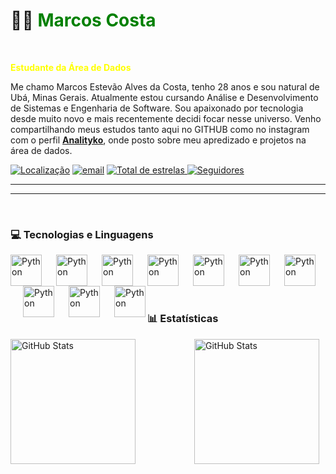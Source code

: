 # 🧑‍💻 <font color="green">Marcos Costa</font>
<br/>

<font color="yellow">**Estudante da Área de Dados**</font>
<br/>


Me chamo Marcos Estevão Alves da Costa, tenho 28 anos e sou natural de Ubá, Minas Gerais.
Atualmente estou cursando Análise e Desenvolvimento de Sistemas e Engenharia de Software. Sou apaixonado por tecnologia desde muito novo e mais recentemente decidi focar nesse universo. Venho compartilhando meus estudos tanto aqui no GITHUB como no instagram com o perfil **[Analityko](https://www.instagram.com/analityko/profilecard/?igsh=M29lYjZxZ3doYXZp)**, onde posto sobre meu apredizado e projetos na área de dados.

<p align="left">
    <a href="https://www.google.com.br/maps/place/Juiz+de+Fora,+MG/@-21.728879,-43.464922,12z/data=!3m1!4b1!4m6!3m5!1s0x989c43e1f85da1:0x6236b026b3a0a468!8m2!3d-21.7623932!4d-43.3434669!16zL20vMDNsZzRm?entry=ttu&g_ep=EgoyMDI0MTIxMS4wIKXMDSoASAFQAw%3D%3D">
        <img 
            alt="Localização" 
            title="Localização" 
            src="https://custom-icon-badges.demolab.com/badge/Brasil-MG-green?style=for-the-badge&logo=location&logoColor=white"/></a>                        
    <a href="mailto:marcoss.analytics@gmail.com">
        <img 
            alt="email" 
            title="email" 
            src="https://custom-icon-badges.demolab.com/badge/-Meu Email-red?style=for-the-badge&logo=mail&logoColor=white"/></a> 
        <a href="https://github.com/costaamarcos?tab=repositories&sort=stargazers">
        <img 
            alt="Total de estrelas" 
            title="Total de estrelas GitHub" 
            src="https://custom-icon-badges.demolab.com/github/stars/costaamarcos?color=55960c&style=for-the-badge&labelColor=488207&logo=star&label=estrelas"
        />
    </a>
    <a href="https://github.com/costaamarcos?tab=followers">
        <img 
            alt="Seguidores" 
            title="Me siga no GitHub" 
            src="https://custom-icon-badges.demolab.com/github/followers/costaamarcos?color=236ad3&labelColor=1155ba&style=for-the-badge&logo=github&label=Seguidores&logoColor=white"
        />
    </a>
</p>

---
---
<br/>

### 💻 Tecnologias e Linguagens     


<img
align="left"
alt="Python"
title="PYTHON"
width="50px"
src="https://cdn.jsdelivr.net/gh/devicons/devicon@latest/icons/python/python-original.svg" />

<img
align="left"
alt="Python"
title="PYTHON"
width="50px" 
style="padding-left: 20px;"
src="https://cdn.jsdelivr.net/gh/devicons/devicon@latest/icons/mysql/mysql-original.svg" />  

<img
align="left"
alt="Python"
title="PYTHON"
width="50px"
style="padding-left: 20px;"
src="https://img.icons8.com/?size=100&id=117561&format=png&color=000000"/>

<img
align="left"
alt="Python"
title="PYTHON"
width="50px"
style="padding-left: 20px;"
src="https://img.icons8.com/?size=100&id=Ny0t2MYrJ70p&format=png&color=000000"/>


<img
align="left"
alt="Python"
title="PYTHON"
width="50px" 
style="padding-left: 20px;"
src="https://cdn.jsdelivr.net/gh/devicons/devicon@latest/icons/postgresql/postgresql-original.svg" />
          
    
<img
align="left"
alt="Python"
title="PYTHON"
width="50px" 
style="padding-left: 20px;"
src="https://cdn.jsdelivr.net/gh/devicons/devicon@latest/icons/vscode/vscode-original.svg"/>

<img
align="left"
alt="Python"
title="PYTHON"
width="50px" 
style="padding-left: 20px;"
src="https://cdn.jsdelivr.net/gh/devicons/devicon@latest/icons/pycharm/pycharm-original.svg"/>

<img
align="left"
alt="Python"
title="PYTHON"
width="50px" 
style="padding-left: 20px;"
src="https://cdn.jsdelivr.net/gh/devicons/devicon@latest/icons/linux/linux-original.svg"/>

<img
align="left"
alt="Python"
title="PYTHON"
width="50px" 
style="padding-left: 20px;"
src="https://cdn.jsdelivr.net/gh/devicons/devicon@latest/icons/ubuntu/ubuntu-original.svg"/>
          
          
<img
align="left"
alt="Python"
title="PYTHON"
width="50px" 
style="padding-left: 20px;"          
src="https://cdn.jsdelivr.net/gh/devicons/devicon@latest/icons/windows11/windows11-original.svg" />
      


<br/>
<br/>
<br/>
<br/>

### 📊 Estatísticas 

<p>

<!--
<img
  align="left"
  alt="GitHub Stats" 
  width="425"
  style="padding-rigth: 10px;"
  src="https://streak-stats.demolab.com/?user=costaamarcos&currStreakNum=2FD3EB&fire=pink&sideLabels=F00&date_format=[Y.]n.j&theme=prussian&locale=pt-br" alt="GitHub Streak"
/>
-->

<img
  align="left"
  alt="GitHub Stats"  
  height="200"
  style="padding-rigth: 10px;"
  src="https://github-readme-stats.vercel.app/api?username=costaamarcos&show_icons=true&theme=prussian&locale=pt-br" alt="Anurag's GitHub stats">


<img
  align="right"
  alt="GitHub Stats"
  height="200"
  style="padding-right: 10px;"
  src="https://github-readme-stats.vercel.app/api/top-langs/?username=costaamarcos&theme=prussian&locale=pt-br"> 


</p>
